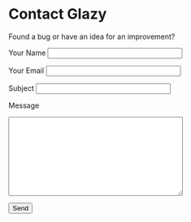 # Contact Glazy

Found a bug or have an idea for an improvement?

<form name="contact" method="POST" data-netlify="true">
  <p>
    <label for="name">Your Name </label>
    <input type="text" name="name" size="30" />
  </p>
  <p>
    <label for="email">Your Email </label>
    <input type="email" name="email" size="30" />
  </p>
  <p>
    <label for="subject">Subject </label>
    <input type="text" name="subject" size="30" />
  </p>
  <div>
  <label for="message">Message</label>
  <p>
    <textarea name="message" rows="10" cols="40"></textarea>
  </p>
  </div>
  <p>
    <button type="submit">Send</button>
  </p>
</form>